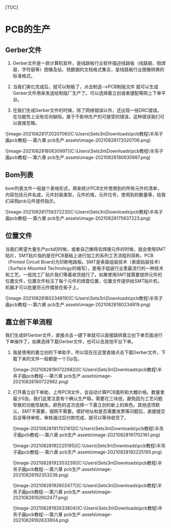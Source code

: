 [TOC]

# PCB的生产

## Gerber文件

1. Gerber文件是一款计算机软件，是线路板行业软件描述线路板（线路层、阻焊层、字符层等）图像及钻、铣数据的文档格式集合，是线路板行业图像转换的标准格式。

2. 当我们美化完成后，就可以制板了，点击制造-->PCB制版文件 就可以生成 Gerber文件用来发送给制版厂生产了。可以选择嘉立创或者捷配等网上下单平台。

3. 在我们生成Gerber文件的时候，除了网络错误以外，还出现一些DRC错误。在功能性上没有任何缺陷，属于不影响生产的可接受的错误，这种错误我们可以直接忽略。

   

![image-20210828172020706](C:\Users\Sets3n\Downloads\pcb教程\半吊子画pcb教程---第六章 pcb生产.assets\image-20210828172020706.png)

![image-20210828180630997](C:\Users\Sets3n\Downloads\pcb教程\半吊子画pcb教程---第六章 pcb生产.assets\image-20210828180630997.png)

## Bom列表

bom列表文件一般是个表格形式，用来统计PCB文件使用到的所有元件的清单，内容包括元件名成，元件封装类型，元件的值，元件位号，使用到的数量等，给我们采购pcb元件提供指示。

![image-20210828175837223](C:\Users\Sets3n\Downloads\pcb教程\半吊子画pcb教程---第六章 pcb生产.assets\image-20210828175837223.png)

## 位置文件

当我们希望大量生产pcb的时候，或者自己懒得去焊接元件的时候，就会使用SMT贴片，SMT贴片指的是在PCB基础上进行加工的系列工艺流程的简称，PCB（Printed Circuit Board)为印刷电路板。SMT是表面组装技术（表面贴装技术）（Surface Mounted Technology的缩写），是电子组装行业里最流行的一种技术和工艺。一般找工厂贴片我们等着收货就行了。如果使用SMT就需要提供元件的位置文件，位置文件标注了每个元件的焊盘位置，位置文件提供给SMT贴片机，机器才可以批量将元件摆放在板子上。

![image-20210828180234819](C:\Users\Sets3n\Downloads\pcb教程\半吊子画pcb教程---第六章 pcb生产.assets\image-20210828180234819.png)

## 嘉立创下单流程



我们生成好Gerber文件，直接点击一键下单就可以直接跳转嘉立创下单页面进行下单操作了。如果选择下载Gerber文件，也可以去其他平台下单。

1. 我是使用的嘉立创的下单助手，所以现在在这里直接点击下载Gerber文件，下载下来的文件一般都是一个Zip包。

   ![image-20210828180722982](C:\Users\Sets3n\Downloads\pcb教程\半吊子画pcb教程---第六章 pcb生产.assets\image-20210828180722982.png)

2. 打开嘉立创下单助，上传PCB文件，会自动计算PCB面积和大概价格。数量里最少5张。我们这里注意有个确认生产稿，需要花三块钱，避免因为工艺问题导致的功能性缺失。颜色的这次选择一下嘉立创的新上的紫色。其他选项默认，SMT不需要，钢网不需要。填好地址和是否需要发票等问题后，直接提交后会等待审核，审核通过后付款完成，就可以等待收货了。

   ![image-20210828191702161](C:\Users\Sets3n\Downloads\pcb教程\半吊子画pcb教程---第六章 pcb生产.assets\image-20210828191702161.png)

   ![image-20210828192225195](C:\Users\Sets3n\Downloads\pcb教程\半吊子画pcb教程---第六章 pcb生产.assets\image-20210828192225195.png)

   ![image-20210828192353239](C:\Users\Sets3n\Downloads\pcb教程\半吊子画pcb教程---第六章 pcb生产.assets\image-20210828192353239.png)

   ![image-20210828192602477](C:\Users\Sets3n\Downloads\pcb教程\半吊子画pcb教程---第六章 pcb生产.assets\image-20210828192602477.png)

   ![image-20210828192633804](C:\Users\Sets3n\Downloads\pcb教程\半吊子画pcb教程---第六章 pcb生产.assets\image-20210828192633804.png)